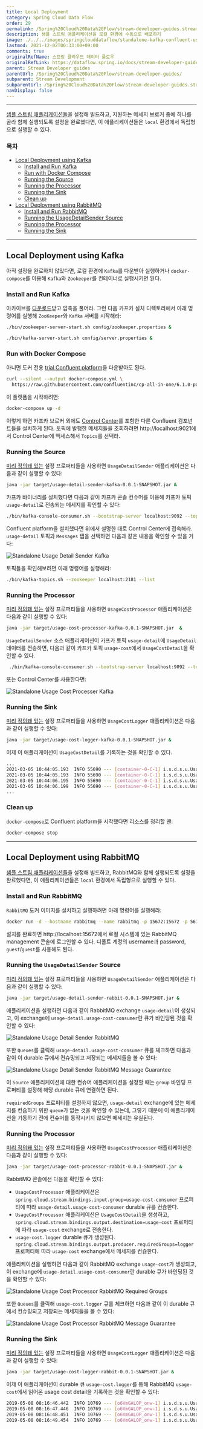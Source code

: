 ```yaml
---
title: Local Deployment
category: Spring Cloud Data Flow
order: 29
permalink: /Spring%20Cloud%20Data%20Flow/stream-developer-guides.stream-development.stream-application-deployment.local/
description: 샘플 스트림 애플리케이션을 로컬 환경에 수동으로 배포하기
image: ./../../images/springclouddataflow/standalone-kafka-confluent-usage-detail-topic.webp
lastmod: 2021-12-02T00:33:00+09:00
comments: true
originalRefName: 스프링 클라우드 데이터 플로우
originalRefLink: https://dataflow.spring.io/docs/stream-developer-guides/streams/deployment/local/
parent: Stream Developer guides
parentUrl: /Spring%20Cloud%20Data%20Flow/stream-developer-guides/
subparent: Stream Development
subparentUrl: /Spring%20Cloud%20Data%20Flow/stream-developer-guides.stream-development/
navDisplay: false
---
```


---

[샘플 스트림 애플리케이션들](../stream-developer-guides.stream-development.stream-application-development)을 설정해 빌드하고, 지원하는 메세지 브로커 중에 하나를 골라 함께 실행되도록 설정을 완료했다면, 이 애플리케이션들은 `local` 환경에서 독립형으로 실행할 수 있다.

### 목차

- [Local Deployment using Kafka](#local-deployment-using-kafka)
  + [Install and Run Kafka](#install-and-run-kafka)
  + [Run with Docker Compose](#run-with-docker-compose)
  + [Running the Source](#running-the-source)
  + [Running the Processor](#running-the-processor)
  + [Running the Sink](#running-the-sink)
  + [Clean up](#clean-up)
- [Local Deployment using RabbitMQ](#local-deployment-using-rabbitmq)
  + [Install and Run RabbitMQ](#install-and-run-rabbitmq)
  + [Running the UsageDetailSender Source](#running-the-usagedetailsender-source)
  + [Running the Processor](#running-the-processor-1)
  + [Running the Sink](#running-the-sink-1)

---

## Local Deployment using Kafka

아직 설정을 완료하지 않았다면, 로컬 환경에 `Kafka`를 다운받아 실행하거나 `docker-compose`를 이용해 `Kafka`와 `Zookeeper`를 컨테이너로 실행시키면 된다.

### Install and Run Kafka

아카이브를 [다운로드](https://kafka.apache.org/downloads)받고 압축을 풀어라. 그런 다음 카프카 설치 디렉토리에서 아래 명령어를 실행해 `ZooKeeper`와 `Kafka` 서버를 시작해라:

```bash
./bin/zookeeper-server-start.sh config/zookeeper.properties &
```

```bash
./bin/kafka-server-start.sh config/server.properties &
```

### Run with Docker Compose

아니면 도커 전용 [trial Confluent platform](https://docs.confluent.io/platform/current/quickstart/ce-docker-quickstart.html)을 다운받아도 된다.

```bash
curl --silent --output docker-compose.yml \
  https://raw.githubusercontent.com/confluentinc/cp-all-in-one/6.1.0-post/cp-all-in-one/docker-compose.yml
```

이 플랫폼을 시작하려면:

```bash
docker-compose up -d
```

이렇게 하면 카프카 브로커 외에도 [Control Center](https://docs.confluent.io/platform/current/monitor/index.html)를 포함한 다른 Confluent 컴포넌트들을 설치하게 된다. 토픽에 발행한 메세지들을 조회하려면 http://localhost:9021에서 Control Center에 액세스해서 `Topics`를 선택라.

### Running the Source

[미리 정의돼 있는](../stream-developer-guides.stream-development.stream-application-development#source) 설정 프로퍼티들을 사용하면 `UsageDetailSender` 애플리케이션은 다음과 같이 실행할 수 있다:

```bash
java -jar target/usage-detail-sender-kafka-0.0.1-SNAPSHOT.jar &
```

카프카 바이너리를 설치했다면 다음과 같이 카프카 콘솔 컨슈머를 이용해 카프카 토픽 `usage-detail`로 전송되는 메세지를 확인할 수 있다:

```bash
./bin/kafka-console-consumer.sh --bootstrap-server localhost:9092 --topic usage-detail
```

Confluent platform을 설치했다면 위에서 설명한 대로 Control Center에 접속해라. `usage-detail` 토픽과 `Messages` 탭을 선택하면 다음과 같은 내용을 확인할 수 있을 거다:

![Standalone Usage Detail Sender Kafka](./../../images/springclouddataflow/standalone-kafka-confluent-usage-detail-topic.webp)

토픽들을 확인해보려면 아래 명령어를 실행해라:

```bash
./bin/kafka-topics.sh --zookeeper localhost:2181 --list
```

### Running the Processor

[미리 정의돼 있는](../stream-developer-guides.stream-development.stream-application-development#processor) 설정 프로퍼티들을 사용하면 `UsageCostProcessor` 애플리케이션은 다음과 같이 실행할 수 있다:

```sh
java -jar target/usage-cost-processor-kafka-0.0.1-SNAPSHOT.jar  &
```

`UsageDetailSender` 소스 애플리케이션이 카프카 토픽 `usage-detail`에 `UsageDetail` 데이터를 전송하면, 다음과 같이 카프카 토픽 `usage-cost`에서 `UsageCostDetail`을 확인할 수 있다.

```sh
 ./bin/kafka-console-consumer.sh --bootstrap-server localhost:9092 --topic usage-cost
```

또는 Control Center를 사용한다면:

![Standalone Usage Cost Processer Kafka](./../../images/springclouddataflow/standalone-kafka-confluent-usage-cost-topic.webp)

### Running the Sink

[미리 정의돼 있는](../stream-developer-guides.stream-development.stream-application-development#sink) 설정 프로퍼티들을 사용하면 `UsageCostLogger` 애플리케이션은 다음과 같이 실행할 수 있다:

```sh
java -jar target/usage-cost-logger-kafka-0.0.1-SNAPSHOT.jar &
```

이제 이 애플리케이션이 `UsageCostDetail`를 기록하는 것을 확인할 수 있다.

```bash
...
2021-03-05 10:44:05.193  INFO 55690 --- [container-0-C-1] i.s.d.s.u.UsageCostLogger     : {"userId": "user2", "callCost": "0.7000000000000001", "dataCost": "21.8" }
2021-03-05 10:44:05.193  INFO 55690 --- [container-0-C-1] i.s.d.s.u.UsageCostLogger     : {"userId": "user2", "callCost": "0.7000000000000001", "dataCost": "21.8" }
2021-03-05 10:44:06.195  INFO 55690 --- [container-0-C-1] i.s.d.s.u.UsageCostLogger     : {"userId": "user4", "callCost": "0.5", "dataCost": "24.55" }
2021-03-05 10:44:06.199  INFO 55690 --- [container-0-C-1] i.s.d.s.u.UsageCostLogger     : {"userId": "user4", "callCost": "0.5", "dataCost": "24.55" }
...
```

### Clean up

`docker-compose`로 Confluent platform을 시작했다면 리소스를 정리할 땐:

```bash
docker-compose stop
```

---

## Local Deployment using RabbitMQ

[샘플 스트림 애플리케이션들](../stream-developer-guides.stream-development.stream-application-development)을 설정해 빌드하고, RabbitMQ와 함께 실행되도록 설정을 완료했다면, 이 애플리케이션들은 `local` 환경에서 독립형으로 실행할 수 있다.

### Install and Run RabbitMQ

`RabbitMQ` 도커 이미지를 설치하고 실행하려면 아래 명령어를 실행해라:

```bash
docker run -d --hostname rabbitmq --name rabbitmq -p 15672:15672 -p 5672:5672 rabbitmq:3.7.14-management
```

설치를 완료하면 http://localhost:15672에서 로컬 시스템에 있는 RabbitMQ management 콘솔에 로그인할 수 있다. 디폴트 계정의 username과 password, `guest`/`guest`를 사용해도 된다.

### Running the `UsageDetailSender` Source

[미리 정의돼 있는](../stream-developer-guides.stream-development.stream-application-development#source) 설정 프로퍼티들을 사용하면 `UsageDetailSender` 애플리케이션은 다음과 같이 실행할 수 있다:

```sh
java -jar target/usage-detail-sender-rabbit-0.0.1-SNAPSHOT.jar &
```

애플리케이션을 실행하면 다음과 같이 RabbitMQ exchange `usage-detail`이 생성되고, 이 exchange에 `usage-detail.usage-cost-consumer`란 큐가 바인딩된 것을 확인할 수 있다:

![Standalone Usage Detail Sender RabbitMQ](./../../images/springclouddataflow/standalone-rabbitmq-usage-detail-sender.webp)

또한 `Queues`를 클릭해 `usage-detail.usage-cost-consumer` 큐를 체크하면 다음과 같이 이 durable 큐에서 컨슈밍되고 저장되는 메세지들을 볼 수 있다:

![Standalone Usage Detail Sender RabbitMQ Message Guarantee](./../../images/springclouddataflow/standalone-rabbitmq-usage-detail-sender-message-guarantee.webp)

이 `Source` 애플리케이션에 대한 컨슈머 애플리케이션을 설정할 때는 `group` 바인딩 프로퍼티를 설정해 해당 durable 큐에 연결하면 된다.

`requiredGroups` 프로퍼티를 설정하지 않으면, `usage-detail` exchange에 있는 메세지를 컨슘하기 위한 `queue`가 없는 것을 확인할 수 있는데, 그렇기 때문에 이 애플리케이션을 기동하기 전에 컨슈머를 동작시키지 않으면 메세지는 유실된다.

### Running the Processor

[미리 정의돼 있는](../stream-developer-guides.stream-development.stream-application-development#processor) 설정 프로퍼티들을 사용하면 `UsageCostProcessor` 애플리케이션은 다음과 같이 실행할 수 있다:

```sh
java -jar target/usage-cost-processor-rabbit-0.0.1-SNAPSHOT.jar &
```

RabbitMQ 콘솔에선 다음을 확인할 수 있다:

- `UsageCostProcessor` 애플리케이션은 `spring.cloud.stream.bindings.input.group=usage-cost-consumer` 프로퍼티에 따라 `usage-detail.usage-cost-consumer` durable 큐를 컨슘한다.
- `UsageCostProcessor` 애플리케이션은 `UsageCostDetail`을 생성하고, `spring.cloud.stream.bindings.output.destination=usage-cost` 프로퍼티에 따라 `usage-cost` exchange로 전송한다.
- `usage-cost.logger` durable 큐가 생성된다. `spring.cloud.stream.bindings.output.producer.requiredGroups=logger` 프로퍼티에 따라 `usage-cost` exchange에서 메세지를 컨슘한다.

애플리케이션을 실행하면 다음과 같이 RabbitMQ exchange `usage-cost`가 생성되고, 이 exchange에 `usage-detail.usage-cost-consumer`란 durable 큐가 바인딩된 것을 확인할 수 있다:

![Standalone Usage Cost Processor RabbitMQ Required Groups](./../../images/springclouddataflow/standalone-rabbitmq-usage-cost-processor.webp)

또한 `Queues`를 클릭해 `usage-cost.logger` 큐를 체크하면 다음과 같이 이 durable 큐에서 컨슈밍되고 저장되는 메세지들을 볼 수 있다:

![Standalone Usage Cost Processor RabbitMQ Message Guarantee](./../../images/springclouddataflow/standalone-rabbitmq-usage-cost-processor-message-guarantee.webp)

### Running the Sink

[미리 정의돼 있는](../stream-developer-guides.stream-development.stream-application-development#sink) 설정 프로퍼티들을 사용하면 `UsageCostLogger` 애플리케이션은 다음과 같이 실행할 수 있다:

```sh
java -jar target/usage-cost-logger-rabbit-0.0.1-SNAPSHOT.jar &
```

이제 이 애플리케이션이 durable 큐 `usage-cost.logger`를 통해 RabbitMQ `usage-cost`에서 읽어온 usage cost detail을 기록하는 것을 확인할 수 있다:

```bash
2019-05-08 08:16:46.442  INFO 10769 --- [o6VmGALOP_onw-1] i.s.d.s.u.UsageCostLogger     : {"userId": "user2", "callCost": "28.3", "dataCost": "29.8" }
2019-05-08 08:16:47.446  INFO 10769 --- [o6VmGALOP_onw-1] i.s.d.s.u.UsageCostLogger     : {"userId": "user2", "callCost": "12.0", "dataCost": "23.75" }
2019-05-08 08:16:48.451  INFO 10769 --- [o6VmGALOP_onw-1] i.s.d.s.u.UsageCostLogger     : {"userId": "user4", "callCost": "16.0", "dataCost": "30.05" }
2019-05-08 08:16:49.454  INFO 10769 --- [o6VmGALOP_onw-1] i.s.d.s.u.UsageCostLogger     : {"userId": "user1", "callCost": "17.7", "dataCost": "18.0" }
```